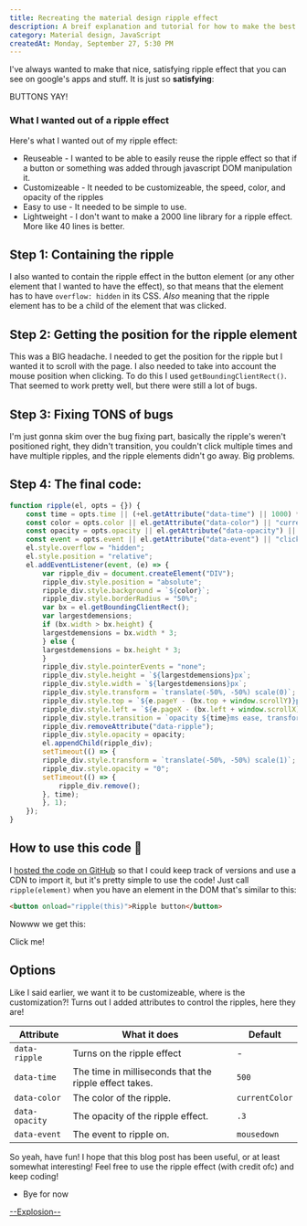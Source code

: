 ```yaml
---
title: Recreating the material design ripple effect
description: A breif explanation and tutorial for how to make the best buttons you've ever seen!
category: Material design, JavaScript
createdAt: Monday, September 27, 5:30 PM
---
```


I've always wanted to make that nice, satisfying ripple effect that you can see on google's apps and stuff. It is just so **satisfying**:

<RippleButton class="w-full">BUTTONS YAY!</RippleButton>

### What I wanted out of a ripple effect
Here's what I wanted out of my ripple effect:

- Reuseable - I wanted to be able to easily reuse the ripple effect so that if a button or something was added through javascript DOM manipulation it. 
- Customizeable - It needed to be customizeable, the speed, color, and opacity of the ripples
- Easy to use - It needed to be simple to use.
- Lightweight - I don't want to make a 2000 line library for a ripple effect. More like 40 lines is better.  

## Step 1: Containing the ripple
I also wanted to contain the ripple effect in the button element (or any other element that I wanted to have the effect), so that means that the element has to have `overflow: hidden` in its CSS. _Also_ meaning that the ripple element has to be a child of the element that was clicked.

## Step 2: Getting the position for the ripple element
This was a BIG headache. I needed to get the position for the ripple but I wanted it to scroll with the page. I also needed to take into account the mouse position when clicking. To do this I used `getBoundingClientRect()`. That seemed to work pretty well, but there were still a lot of bugs.

## Step 3: Fixing TONS of bugs
I'm just gonna skim over the bug fixing part, basically the ripple's weren't positioned right, they didn't transition, you couldn't click multiple times and have multiple ripples, and the ripple elements didn't go away. Big problems. 

## Step 4: The final code:
```js
function ripple(el, opts = {}) {
    const time = opts.time || (+el.getAttribute("data-time") || 1000) * 3;
    const color = opts.color || el.getAttribute("data-color") || "currentColor";
    const opacity = opts.opacity || el.getAttribute("data-opacity") || ".3";
    const event = opts.event || el.getAttribute("data-event") || "click";
    el.style.overflow = "hidden";
    el.style.position = "relative";
    el.addEventListener(event, (e) => {
        var ripple_div = document.createElement("DIV");
        ripple_div.style.position = "absolute";
        ripple_div.style.background = `${color}`;
        ripple_div.style.borderRadius = "50%";
        var bx = el.getBoundingClientRect();
        var largestdemensions;
        if (bx.width > bx.height) {
        largestdemensions = bx.width * 3;
        } else {
        largestdemensions = bx.height * 3;
        }
        ripple_div.style.pointerEvents = "none";
        ripple_div.style.height = `${largestdemensions}px`;
        ripple_div.style.width = `${largestdemensions}px`;
        ripple_div.style.transform = `translate(-50%, -50%) scale(0)`;
        ripple_div.style.top = `${e.pageY - (bx.top + window.scrollY)}px`;
        ripple_div.style.left = `${e.pageX - (bx.left + window.scrollX)}px`;
        ripple_div.style.transition = `opacity ${time}ms ease, transform ${time}ms ease`;
        ripple_div.removeAttribute("data-ripple");
        ripple_div.style.opacity = opacity;
        el.appendChild(ripple_div);
        setTimeout(() => {
        ripple_div.style.transform = `translate(-50%, -50%) scale(1)`;
        ripple_div.style.opacity = "0";
        setTimeout(() => {
            ripple_div.remove();
        }, time);
        }, 1);
    });
}
```

## How to use this code 🤦

I [hosted the code on GitHub](https://github.com/explosion-scratch/ripple) so that I could keep track of versions and use a CDN to import it, but it's pretty simple to use the code! Just call `ripple(element)` when you have an element in the DOM that's similar to this:
```html
<button onload="ripple(this)">Ripple button</button>
```
Nowww we get this:

<RippleButton class="w-full">Click me!</RippleButton>


## Options
Like I said earlier, we want it to be customizeable, where is the customization?! Turns out I added attributes to control the ripples, here they are!

| Attribute      | What it does                                           | Default        |
|----------------|--------------------------------------------------------|----------------|
| `data-ripple`  | Turns on the ripple effect                             | -              |
| `data-time`    | The time in milliseconds that the ripple effect takes. | `500`          |
| `data-color`   | The color of the ripple.                               | `currentColor` |
| `data-opacity` | The opacity of the ripple effect.                      | `.3`           |
| `data-event`   | The event to ripple on.                                | `mousedown`    |

So yeah, have fun! I hope that this blog post has been useful, or at least somewhat interesting! Feel free to use the ripple effect (with credit ofc) and keep coding!

- Bye for now

[--Explosion--](https://notes.explosionscratc.repl.co/Explosion-Scratch)